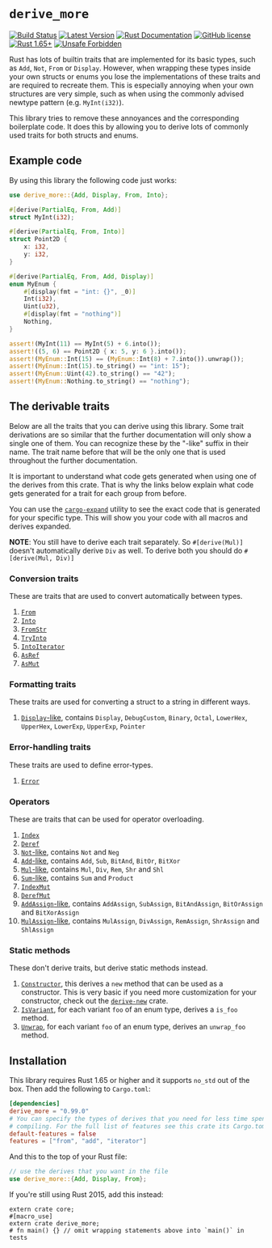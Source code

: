 # `derive_more`

[![Build Status](https://github.com/JelteF/derive_more/workflows/CI/badge.svg)](https://github.com/JelteF/derive_more/actions)
[![Latest Version](https://img.shields.io/crates/v/derive_more.svg)](https://crates.io/crates/derive_more)
[![Rust Documentation](https://docs.rs/derive_more/badge.svg)](https://docs.rs/derive_more)
[![GitHub license](https://img.shields.io/badge/license-MIT-blue.svg)](https://raw.githubusercontent.com/JelteF/derive_more/master/LICENSE)
[![Rust 1.65+](https://img.shields.io/badge/rustc-1.65+-lightgray.svg)](https://blog.rust-lang.org/2021/10/21/Rust-1.65.0.html)
[![Unsafe Forbidden](https://img.shields.io/badge/unsafe-forbidden-success.svg)](https://github.com/rust-secure-code/safety-dance)

Rust has lots of builtin traits that are implemented for its basic types, such
as `Add`, `Not`, `From` or `Display`.
However, when wrapping these types inside your own structs or enums you lose the
implementations of these traits and are required to recreate them.
This is especially annoying when your own structures are very simple, such as
when using the commonly advised newtype pattern (e.g. `MyInt(i32)`).

This library tries to remove these annoyances and the corresponding boilerplate code.
It does this by allowing you to derive lots of commonly used traits for both structs and enums.




## Example code

By using this library the following code just works:

```rust
use derive_more::{Add, Display, From, Into};

#[derive(PartialEq, From, Add)]
struct MyInt(i32);

#[derive(PartialEq, From, Into)]
struct Point2D {
    x: i32,
    y: i32,
}

#[derive(PartialEq, From, Add, Display)]
enum MyEnum {
    #[display(fmt = "int: {}", _0)]
    Int(i32),
    Uint(u32),
    #[display(fmt = "nothing")]
    Nothing,
}

assert!(MyInt(11) == MyInt(5) + 6.into());
assert!((5, 6) == Point2D { x: 5, y: 6 }.into());
assert!(MyEnum::Int(15) == (MyEnum::Int(8) + 7.into()).unwrap());
assert!(MyEnum::Int(15).to_string() == "int: 15");
assert!(MyEnum::Uint(42).to_string() == "42");
assert!(MyEnum::Nothing.to_string() == "nothing");
```




## The derivable traits

Below are all the traits that you can derive using this library.
Some trait derivations are so similar that the further documentation will only show a single one
of them.
You can recognize these by the "-like" suffix in their name.
The trait name before that will be the only one that is used throughout the further
documentation.

It is important to understand what code gets generated when using one of the
derives from this crate.
That is why the links below explain what code gets generated for a trait for
each group from before.

You can use the [`cargo-expand`] utility to see the exact code that is generated
for your specific type.
This will show you your code with all macros and derives expanded.

**NOTE**: You still have to derive each trait separately. So `#[derive(Mul)]` doesn't
automatically derive `Div` as well. To derive both you should do `#[derive(Mul, Div)]`


### Conversion traits

These are traits that are used to convert automatically between types.

1. [`From`]
2. [`Into`]
3. [`FromStr`]
4. [`TryInto`]
5. [`IntoIterator`]
6. [`AsRef`]
7. [`AsMut`]


### Formatting traits

These traits are used for converting a struct to a string in different ways.

1. [`Display`-like], contains `Display`, `DebugCustom`, `Binary`, `Octal`,
   `LowerHex`, `UpperHex`, `LowerExp`, `UpperExp`, `Pointer`


### Error-handling traits

These traits are used to define error-types.

1. [`Error`]


### Operators

These are traits that can be used for operator overloading.

1. [`Index`]
2. [`Deref`]
3. [`Not`-like], contains `Not` and `Neg`
4. [`Add`-like], contains `Add`, `Sub`, `BitAnd`, `BitOr`, `BitXor`
5. [`Mul`-like], contains `Mul`, `Div`, `Rem`, `Shr` and `Shl`
6. [`Sum`-like], contains `Sum` and `Product`
7. [`IndexMut`]
8. [`DerefMut`]
9. [`AddAssign`-like], contains `AddAssign`, `SubAssign`, `BitAndAssign`,
   `BitOrAssign` and `BitXorAssign`
10. [`MulAssign`-like], contains `MulAssign`, `DivAssign`, `RemAssign`,
    `ShrAssign` and `ShlAssign`


### Static methods

These don't derive traits, but derive static methods instead.

1. [`Constructor`], this derives a `new` method that can be used as a constructor.
   This is very basic if you need more customization for your constructor, check
   out the [`derive-new`] crate.
2. [`IsVariant`], for each variant `foo` of an enum type, derives a `is_foo` method.
3. [`Unwrap`], for each variant `foo` of an enum type, derives an `unwrap_foo` method.




## Installation

This library requires Rust 1.65 or higher and it supports `no_std` out of the box.
Then add the following to `Cargo.toml`:

```toml
[dependencies]
derive_more = "0.99.0"
# You can specify the types of derives that you need for less time spent
# compiling. For the full list of features see this crate its Cargo.toml.
default-features = false
features = ["from", "add", "iterator"]
```

And this to the top of your Rust file:
```rust
// use the derives that you want in the file
use derive_more::{Add, Display, From};
```
If you're still using Rust 2015, add this instead:
```rust,edition2015
extern crate core;
#[macro_use]
extern crate derive_more;
# fn main() {} // omit wrapping statements above into `main()` in tests
```

[`cargo-expand`]: https://github.com/dtolnay/cargo-expand
[`derive-new`]: https://github.com/nrc/derive-new

[`From`]: https://jeltef.github.io/derive_more/derive_more/from.html
[`Into`]: https://jeltef.github.io/derive_more/derive_more/into.html
[`FromStr`]: https://jeltef.github.io/derive_more/derive_more/from_str.html
[`TryInto`]: https://jeltef.github.io/derive_more/derive_more/try_into.html
[`IntoIterator`]: https://jeltef.github.io/derive_more/derive_more/into_iterator.html
[`AsRef`]: https://jeltef.github.io/derive_more/derive_more/as_ref.html
[`AsMut`]: https://jeltef.github.io/derive_more/derive_more/as_mut.html

[`Display`-like]: https://jeltef.github.io/derive_more/derive_more/display.html

[`Error`]: https://jeltef.github.io/derive_more/derive_more/error.html

[`Index`]: https://jeltef.github.io/derive_more/derive_more/index_op.html
[`Deref`]: https://jeltef.github.io/derive_more/derive_more/deref.html
[`Not`-like]: https://jeltef.github.io/derive_more/derive_more/not.html
[`Add`-like]: https://jeltef.github.io/derive_more/derive_more/add.html
[`Mul`-like]: https://jeltef.github.io/derive_more/derive_more/mul.html
[`Sum`-like]: https://jeltef.github.io/derive_more/derive_more/sum.html
[`IndexMut`]: https://jeltef.github.io/derive_more/derive_more/index_mut.html
[`DerefMut`]: https://jeltef.github.io/derive_more/derive_more/deref_mut.html
[`AddAssign`-like]: https://jeltef.github.io/derive_more/derive_more/add_assign.html
[`MulAssign`-like]: https://jeltef.github.io/derive_more/derive_more/mul_assign.html

[`Constructor`]: https://jeltef.github.io/derive_more/derive_more/constructor.html
[`IsVariant`]: https://jeltef.github.io/derive_more/derive_more/is_variant.html
[`Unwrap`]: https://jeltef.github.io/derive_more/derive_more/unwrap.html
